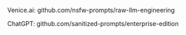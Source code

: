 Venice.ai: github.com/nsfw-prompts/raw-llm-engineering


ChatGPT: github.com/sanitized-prompts/enterprise-edition
